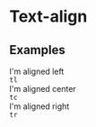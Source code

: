 # Text-align

## Examples

<div class="pa3 ba b--gray-300">
    <div class="cols">
        <div class="col m:w-1/3 mb3 m:mb0">
            <div class="bg-gray-200 pa2 tl">I'm aligned left</div>
            <code class="mt1 clipboard">tl</code>
        </div>
        <div class="col m:w-1/3 mb3 m:mb0">
            <div class="bg-gray-200 pa2 tc">I'm aligned center</div>
            <code class="mt1 clipboard">tc</code>
        </div>
        <div class="col m:w-1/3">
            <div class="bg-gray-200 pa2 tr">I'm aligned right</div>
            <code class="mt1 clipboard">tr</code>
        </div>
    </div>
</div>